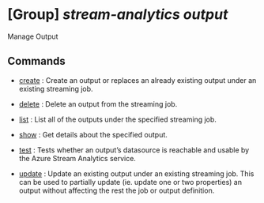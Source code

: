 # [Group] _stream-analytics output_

Manage Output

## Commands

- [create](/Commands/stream-analytics/output/_create.md)
: Create an output or replaces an already existing output under an existing streaming job.

- [delete](/Commands/stream-analytics/output/_delete.md)
: Delete an output from the streaming job.

- [list](/Commands/stream-analytics/output/_list.md)
: List all of the outputs under the specified streaming job.

- [show](/Commands/stream-analytics/output/_show.md)
: Get details about the specified output.

- [test](/Commands/stream-analytics/output/_test.md)
: Tests whether an output’s datasource is reachable and usable by the Azure Stream Analytics service.

- [update](/Commands/stream-analytics/output/_update.md)
: Update an existing output under an existing streaming job. This can be used to partially update (ie. update one or two properties) an output without affecting the rest the job or output definition.

